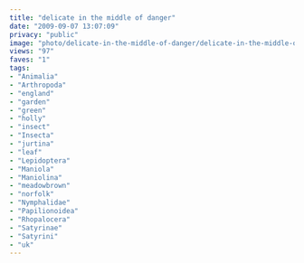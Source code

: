```yaml
---
title: "delicate in the middle of danger"
date: "2009-09-07 13:07:09"
privacy: "public"
image: "photo/delicate-in-the-middle-of-danger/delicate-in-the-middle-of-danger.jpg"
views: "97"
faves: "1"
tags:
- "Animalia"
- "Arthropoda"
- "england"
- "garden"
- "green"
- "holly"
- "insect"
- "Insecta"
- "jurtina"
- "leaf"
- "Lepidoptera"
- "Maniola"
- "Maniolina"
- "meadowbrown"
- "norfolk"
- "Nymphalidae"
- "Papilionoidea"
- "Rhopalocera"
- "Satyrinae"
- "Satyrini"
- "uk"
---
```

<a href="/photos/2009/09/07/delicate-in-the-middle-of-danger" rel="nofollow"></a>
